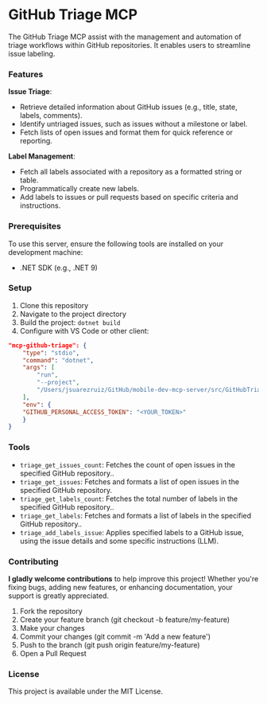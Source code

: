 # GitHub Triage MCP

The GitHub Triage MCP assist with the management and automation of triage workflows within GitHub repositories. It enables users to streamline issue labeling.

### Features

**Issue Triage**:
* Retrieve detailed information about GitHub issues (e.g., title, state, labels, comments).
* Identify untriaged issues, such as issues without a milestone or label.
* Fetch lists of open issues and format them for quick reference or reporting.

**Label Management**:
* Fetch all labels associated with a repository as a formatted string or table.
* Programmatically create new labels.
* Add labels to issues or pull requests based on specific criteria and instructions.

### Prerequisites

To use this server, ensure the following tools are installed on your development machine:

- .NET SDK (e.g., .NET 9)

### Setup

1. Clone this repository
2. Navigate to the project directory
3. Build the project: `dotnet build`
4. Configure with VS Code or other client:

```json
"mcp-github-triage": {
    "type": "stdio",
    "command": "dotnet",
    "args": [
        "run",
        "--project",
        "/Users/jsuarezruiz/GitHub/mobile-dev-mcp-server/src/GitHubTriageMcpServer.csproj"
    ],
    "env": {
    "GITHUB_PERSONAL_ACCESS_TOKEN": "<YOUR_TOKEN>"
    }
}
```

### Tools

* `triage_get_issues_count`: Fetches the count of open issues in the specified GitHub repository..
* `triage_get_issues`: Fetches and formats a list of open issues in the specified GitHub repository.
* `triage_get_labels_count`: Fetches the total number of labels in the specified GitHub repository..
* `triage_get_labels`: Fetches and formats a list of labels in the specified GitHub repository..
* `triage_add_labels_issue`: Applies specified labels to a GitHub issue, using the issue details and some specific instructions (LLM).

### Contributing

**I gladly welcome contributions** to help improve this project! Whether you're fixing bugs, adding new features, or enhancing documentation, your support is greatly appreciated.

1. Fork the repository
2. Create your feature branch (git checkout -b feature/my-feature)
4. Make your changes
6. Commit your changes (git commit -m 'Add a new feature')
7. Push to the branch (git push origin feature/my-feature)
8. Open a Pull Request

### License

This project is available under the MIT License.